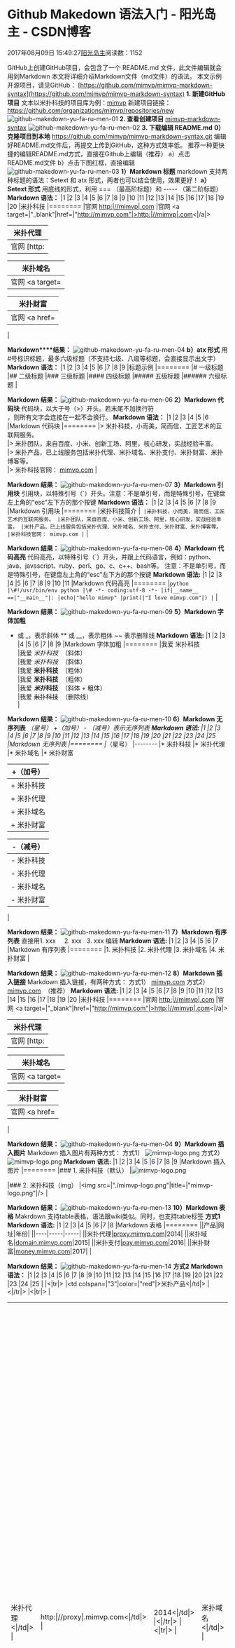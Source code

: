 
# Github Makedown 语法入门 - 阳光岛主 - CSDN博客

2017年08月09日 15:49:27[阳光岛主](https://me.csdn.net/sunboy_2050)阅读数：1152


GitHub上创建GitHub项目，会包含了一个 README.md 文件，此文件编辑就会用到Markdown
本文将详细介绍Markdown文件（md文件）的语法。
本文示例开源项目，请见GitHub：
[https://github.com/mimvp/mimvp-markdown-syntax](https://github.com/mimvp/mimvp-markdown-syntax)
**1. 新建GitHub项目**
文本以米扑科技的项目库为例：[mimvp](https://github.com/mimvp)
新建项目链接：https://github.com/organizations/mimvp/repositories/new
![github-makedown-yu-fa-ru-men-01](http://blog.mimvp.com/wp-content/uploads/2017/08/github-makedown-yu-fa-ru-men-01.png)
**2. 查看创建项目**
[mimvp-markdown-syntax](https://github.com/mimvp/mimvp-markdown-syntax)
![github-makedown-yu-fa-ru-men-02](http://blog.mimvp.com/wp-content/uploads/2017/08/github-makedown-yu-fa-ru-men-02.png)
**3. 下载编辑 README.md**
**0） 克隆项目到本地**
https://github.com/mimvp/mimvp-markdown-syntax.git
编辑好README.md文件后，再提交上传到GitHub，这种方式效率低。
推荐一种更快捷的编辑README.md方式，直接在Github上编辑（推荐）
a）点击 README.md文件
b）点击下图红框，直接编辑
![github-makedown-yu-fa-ru-men-03](http://blog.mimvp.com/wp-content/uploads/2017/08/github-makedown-yu-fa-ru-men-03.png)
**1）Markdown 标题**
markdown 支持两种标题的语法：Setext 和 atx 形式，两者也可以结合使用，效果更好！
**a）Setext 形式**
用底线的形式，利用 === （最高阶标题）和 ----- （第二阶标题）
**Markdown 语法：**
|1
|2
|3
|4
|5
|6
|7
|8
|9
|10
|11
|12
|13
|14
|15
|16
|17
|18
|19
|20
|米扑科技
|========
|官网 [http:|//mimvp|.com](http:|//mimvp|.com)
|官网 <a target=|"_blank"|href=|"http://mimvp.com"|>http:|//mimvp|.com<|/a|>

|米扑代理
|--------
|官网 [http:|//proxy|.mimvp.com](http:|//proxy|.mimvp.com)

|米扑域名
|--------
|官网 <a target=|"_blank"|href=|"http://domain.mimvp.com"|>http:|//domain|.mimvp.com<|/a|>

|米扑财富
|--------
|官网 <a href=|"http://money.mimvp.com"|target=|"_blank"|>http:|//money|.mimvp.com<|/a|>
|

**Markdown****结果：**
![github-makedown-yu-fa-ru-men-04](http://blog.mimvp.com/wp-content/uploads/2017/08/github-makedown-yu-fa-ru-men-04.png)
**b）atx 形式**
用\#号标识标题，最多六级标题（不支持七级、八级等标题，会直接显示出文字）
**Markdown 语法：**
|1
|2
|3
|4
|5
|6
|7
|8
|9
|标题示例
|========
|\# 一级标题
|\#\# 二级标题
|\#\#\# 三级标题
|\#\#\#\# 四级标题
|\#\#\#\#\# 五级标题
|\#\#\#\#\#\# 六级标题
|

**Markdown 结果：**
![github-makedown-yu-fa-ru-men-06](http://blog.mimvp.com/wp-content/uploads/2017/08/github-makedown-yu-fa-ru-men-06.png)
**2）Markdown 代码块**
代码块，以大于号（>）开头。若末尾不加换行符<br/>，则所有文字会连接在一起不会换行。
**Markdown 语法：**
|1
|2
|3
|4
|5
|6
|Markdown 代码块
|========
|> 米扑科技，小而美，简而信，工匠艺术的互联网服务。 <br/>
|> 米扑团队，来自百度、小米、创新工场、阿里，核心研发，实战经验丰富。 <br/>
|> 米扑产品，已上线服务包括米扑代理、米扑域名、米扑支付、米扑财富、米扑博客等。 <br/>
|> 米扑科技官网： [mimvp.com](http:|//mimvp|.com)
|

**Markdown 结果：**
![github-makedown-yu-fa-ru-men-07](http://blog.mimvp.com/wp-content/uploads/2017/08/github-makedown-yu-fa-ru-men-07.png)
**3）Markdown 引用块**
引用块，以特殊引号（`）开头。注意：不是单引号，而是特殊引号，在键盘左上角的“esc”左下方的那个按键
**Markdown 语法：**
|1
|2
|3
|4
|5
|6
|7
|8
|9
|Markdown 引用块
|========
|米扑科技简介
|```
|米扑科技，小而美，简而信，工匠艺术的互联网服务。
|米扑团队，来自百度、小米、创新工场、阿里，核心研发，实战经验丰富。
|米扑产品，已上线服务包括米扑代理、米扑域名、米扑支付、米扑财富、米扑博客等。
|米扑科技官网： mimvp.com
|```
|

**Markdown 结果：**
![github-makedown-yu-fa-ru-men-08](http://blog.mimvp.com/wp-content/uploads/2017/08/github-makedown-yu-fa-ru-men-08.png)
**4）Markdown 代码高亮**
代码高亮，以特殊引号（`）开头，并跟上代码语言，例如：python、java、javascript、ruby、perl、go、c、c++、bash等。
注意：不是单引号，而是特殊引号，在键盘左上角的“esc”左下方的那个按键
**Markdown 语法:**
|1
|2
|3
|4
|5
|6
|7
|8
|9
|10
|11
|Markdown 代码高亮
|========
|```python
|\#!/usr/bin/env python
|\# -*- coding:utf-8 -*-
|if|__name__ ==|"__main__"|:
|echo|"hello mimvp"
|print(|"I love mimvp.com"|)
|```
|

**Markdown 结果：**
![github-makedown-yu-fa-ru-men-09](http://blog.mimvp.com/wp-content/uploads/2017/08/github-makedown-yu-fa-ru-men-09.png)
**5）Markdown 字体加粗**
* 或 _，表示斜体
** 或 __，表示粗体
~~ 表示删除线
**Markdown 语法:**
|1
|2
|3
|4
|5
|6
|7
|8
|9
|Markdown 字体加粗
|========
|我爱 米扑科技  <br/>
|我爱 *米扑科技*  （斜体） <br/>
|我爱 _米扑科技_  （斜体） <br/>
|我爱 **米扑科技**  （粗体） <br/>
|我爱 __米扑科技__  （粗体） <br/>
|我爱 ***米扑*科技**  （斜体 + 粗体） <br/>
|我爱 ~~米扑科技~~  （删除线） <br/>
|

**Markdown 结果：**
![github-makedown-yu-fa-ru-men-10](http://blog.mimvp.com/wp-content/uploads/2017/08/github-makedown-yu-fa-ru-men-10.png)
**6）Markdown 无序列表**
*（星号） +（加号） - （减号）表示无序列表
**Markdown 语法:**
|1
|2
|3
|4
|5
|6
|7
|8
|9
|10
|11
|12
|13
|14
|15
|16
|17
|18
|19
|20
|21
|22
|23
|24
|25
|Markdown 无序列表
|========
|*（星号）
|--------
|* 米扑科技
|* 米扑代理
|* 米扑域名
|* 米扑财富

|+（加号）
|--------
|+ 米扑科技
|+ 米扑代理
|+ 米扑域名
|+ 米扑财富

|-（减号）
|--------
|- 米扑科技
|- 米扑代理
|- 米扑域名
|- 米扑财富
|

**Markdown 结果：**
![github-makedown-yu-fa-ru-men-11](http://blog.mimvp.com/wp-content/uploads/2017/08/github-makedown-yu-fa-ru-men-11.png)
**7）Markdown 有序列表**
直接用1. xxx     2. xxx   3. xxx 编辑
**Markdown 语法:**
|1
|2
|3
|4
|5
|6
|7
|Markdown 有序列表
|========
|1. 米扑科技
|2. 米扑代理
|3. 米扑域名
|4. 米扑财富
|

**Markdown 结果：**
![github-makedown-yu-fa-ru-men-12](http://blog.mimvp.com/wp-content/uploads/2017/08/github-makedown-yu-fa-ru-men-12.png)
**8）Markdown 插入链接**
Markdown 插入链接，有两种方式：
方式1） [mimvp.com](http://mimvp.com)
方式2）<a target="_blank" href="http://mimvp.com">mimvp.com</a>  （推荐）
**Markdown 语法:**
|1
|2
|3
|4
|5
|6
|7
|8
|9
|10
|11
|12
|13
|14
|15
|16
|17
|18
|19
|20
|米扑科技
|========
|官网 [http:|//mimvp|.com](http:|//mimvp|.com)
|官网 <a target=|"_blank"|href=|"http://mimvp.com"|>http:|//mimvp|.com<|/a|>

|米扑代理
|--------
|官网 [http:|//proxy|.mimvp.com](http:|//proxy|.mimvp.com)

|米扑域名
|--------
|官网 <a target=|"_blank"|href=|"http://domain.mimvp.com"|>http:|//domain|.mimvp.com<|/a|>

|米扑财富
|--------
|官网 <a href=|"http://money.mimvp.com"|target=|"_blank"|>http:|//money|.mimvp.com<|/a|>
|

**Markdown 结果：**
![github-makedown-yu-fa-ru-men-04](http://blog.mimvp.com/wp-content/uploads/2017/08/github-makedown-yu-fa-ru-men-04.png)
**9）Markdown 插入图片**
Markdown 插入图片有两种方式：
方式1） ![mimvp-logo.png](./mimvp-logo.png)
方式2） <img src="./mimvp-logo.png" title="mimvp-logo.png" />
**Markdown 语法:**
|1
|2
|3
|4
|5
|6
|7
|8
|9
|Markdown 插入图片
|========
|\#\#\# 1. 米扑科技（默认）
|![mimvp-logo.png](.|/mimvp-logo|.png)

|\#\#\# 2. 米扑科技（img）
|<img src=|"./mimvp-logo.png"|title=|"mimvp-logo.png"|/>
|

**Markdown 结果：**
![github-makedown-yu-fa-ru-men-13](http://blog.mimvp.com/wp-content/uploads/2017/08/github-makedown-yu-fa-ru-men-13.png)
**10）Markdown 表格**
Makrdown 支持table表格，语法跟wiki类似。同时，也支持table标签
**方式1**
**Markdown 语法:**
|1
|2
|3
|4
|5
|6
|7
|8
|Markdown 表格
|========
||产品|网址|年份|
||----|-----|-----|
||米扑代理|[proxy.mimvp.com](http:|//proxy|.mimvp.com)|2014|
||米扑域名|[domain.mimvp.com](http:|//domain|.mimvp.com)|2015|
||米扑支付|[pay.mimvp.com](http:|//pay|.mimvp.com)|2016|
||米扑财富|[money.mimvp.com](http:|//money|.mimvp.com)|2017|
|

**Markdown 结果：**
![github-makedown-yu-fa-ru-men-14](http://blog.mimvp.com/wp-content/uploads/2017/08/github-makedown-yu-fa-ru-men-14.png)
**方式2**
**Markdown 语法：**
|1
|2
|3
|4
|5
|6
|7
|8
|9
|10
|11
|12
|13
|14
|15
|16
|17
|18
|19
|20
|21
|22
|23
|24
|25
|<table>
|<|tr|>
|<td colspan=|"3"|color=|"red"|>米扑产品<|/td|>
|<|/tr|>
|<|tr|>
|<td>米扑代理<|/td|>
|<td>http:|//proxy|.mimvp.com<|/td|>
|<td>2014<|/td|>
|<|/tr|>
|<|tr|>
|<td>米扑域名<|/td|>
|<td>http:|//domain|.mimvp.com<|/td|>
|<td>2015<|/td|>
|<|/tr|>
|<|tr|>
|<td>米扑支付<|/td|>
|<td>http:|//pay|.mimvp.com<|/td|>
|<td>2016<|/td|>
|<|/tr|>
|<|tr|>
|<td>米扑财富<|/td|>
|<td>http:|//money|.mimvp.com<|/td|>
|<td>2017<|/td|>
|<|/tr|>
|<|/table|>
|

**Markdown 结果：**
![github-makedown-yu-fa-ru-men-15](http://blog.mimvp.com/wp-content/uploads/2017/08/github-makedown-yu-fa-ru-men-15.png)
**11）Markdown 多选项**
多选项，结合了多种元素，如无序列表减号（-），方括号等
**Markdown 语法:**
|1
|2
|3
|4
|5
|6
|7
|8
|9
|Markdown 多选项
|========
|米扑产品包含？
|- [x] 米扑代理
|- [x] 米扑域名
|- [x] 米扑支付
|- [x] 米扑财富
|- [ ] 米扑基金
|- [ ] 米扑期货
|

**Markdown 结果：**
![github-makedown-yu-fa-ru-men-16](http://blog.mimvp.com/wp-content/uploads/2017/08/github-makedown-yu-fa-ru-men-16.png)
**12）Markdown emoji表情**
**Markdown 语法:**
|1
|2
|3
|4
|Markdown emoji
|========
|@mimvp is :+1: This PR looks great - I love mimvp.com  :smiley:
|

**Markdown 结果：**
![github-makedown-yu-fa-ru-men-17](http://blog.mimvp.com/wp-content/uploads/2017/08/github-makedown-yu-fa-ru-men-17.png)
**13）Markdown diff 高亮对比**
diff 语法是代码高亮语法的一种，以 `+ `开头表示新增，`- `开头表示删除。
**Markdown 语法:**
|1
|2
|3
|4
|5
|6
|Markdown|diff|高亮对比
|----------
|```|diff
|+ 增加 emoji.md
|- 删除 emoji.txt
|```
|

**Markdown 结果：**
![github-makedown-yu-fa-ru-men-18](http://blog.mimvp.com/wp-content/uploads/2017/08/github-makedown-yu-fa-ru-men-18.png)
**14）Markdown 其它知识**
知识1：  [回到顶部](\#readme)
知识2： 版本符号 &copy;
**Markdown 语法:**
|1
|2
|3
|4
|5
|Markdown 其它知识
|----------
||`[回到顶部](|\#readme)`|[回到顶部](\#readme)|
||`版本符号 &copy;`|&copy;|
|

**Markdown 结果：**
![github-makedown-yu-fa-ru-men-19](http://blog.mimvp.com/wp-content/uploads/2017/08/github-makedown-yu-fa-ru-men-19.png)
**15）Markdown 版权格式**
一般开源项目，末尾会追加一些开原作者的信息，例如米扑科技的作者信息如下，供参考。
**Markdown 语法:**
|1
|2
|3
|4
|5
|6
|米扑科技
|----------
|<img src=|"./mimvp-logo.png"|title=|"mimvp-logo.png"|/>
|All Right &copy; [mimvp.com](http:|//mimvp|.com)   :blush:
|

**Markdown 结果：**
![github-makedown-yu-fa-ru-men-20](http://blog.mimvp.com/wp-content/uploads/2017/08/github-makedown-yu-fa-ru-men-20.png)
本文Markdown示例，请见米扑科技的 GitHub：
[https://github.com/mimvp/mimvp-markdown-syntax](https://github.com/mimvp/mimvp-markdown-syntax)



